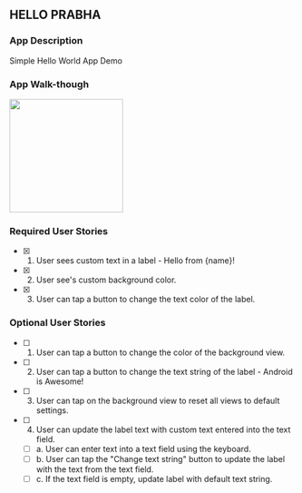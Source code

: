  ## HELLO PRABHA

### App Description

Simple Hello World App Demo

### App Walk-though

<img src="http://recordit.co/XhKlNLXmZ8" width=200><br>


### Required User Stories
- [x] 1. User sees custom text in a label - Hello from {name}!
- [x] 2. User see's custom background color.
- [x] 3. User can tap a button to change the text color of the label.

### Optional User Stories
- [ ] 1. User can tap a button to change the color of the background view.  
- [ ] 2. User can tap a button to change the text string of the label - Android is Awesome!  
- [ ] 3. User can tap on the background view to reset all views to default settings.  
- [ ] 4. User can update the label text with custom text entered into the text field.  
   - [ ] a. User can enter text into a text field using the keyboard.  
   - [ ] b. User can tap the "Change text string" button to update the label with the text from the text field.  
   - [ ] c. If the text field is empty, update label with default text string.  
